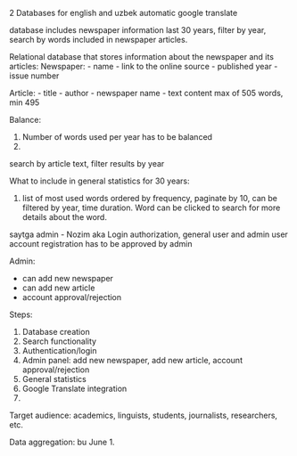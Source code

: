 2 Databases for english and uzbek 
automatic google translate


database includes newspaper information last 30 years, filter by year, search by words included in newspaper articles.


Relational database that stores information about the newspaper and its articles:
Newspaper:
    - name
    - link to the online source
    - published year
    - issue number

Article:
    - title
    - author
    - newspaper name
    - text content max of 505 words, min 495



Balance:
1. Number of words used per year has to be balanced
2. 


search by article text, 
filter results by year






What to include in general statistics for 30 years:
1. list of most used words ordered by frequency, paginate by 10, can be filtered by year, time duration. Word can be clicked to search for more details about the word.


saytga admin - Nozim aka
Login authorization, general user and admin user
account registration has to be approved by admin

Admin:
- can add new newspaper
- can add new article
- account approval/rejection


Steps:
1. Database creation
2. Search functionality
3. Authentication/login
4. Admin panel: add new newspaper, add new article, account approval/rejection
5. General statistics
6. Google Translate integration
7. 


Target audience: academics, linguists, students, journalists, researchers, etc.

Data aggregation: bu June 1.